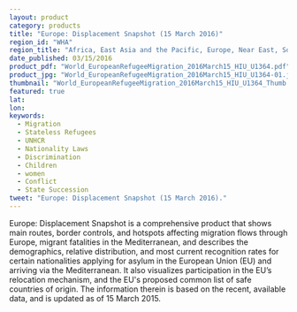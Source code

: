 ```yaml
---
layout: product
category: products
title: "Europe: Displacement Snapshot (15 March 2016)"
region_id: "WHA"
region_title: "Africa, East Asia and the Pacific, Europe, Near East, South and Central Asia, Western Hemisphere"
date_published: 03/15/2016
product_pdf: "World_EuropeanRefugeeMigration_2016March15_HIU_U1364.pdf"
product_jpg: "World_EuropeanRefugeeMigration_2016March15_HIU_U1364-01.jpg"
thumbnail: "World_EuropeanRefugeeMigration_2016March15_HIU_U1364_Thumb.jpg"
featured: true
lat: 
lon: 
keywords:
  - Migration
  - Stateless Refugees
  - UNHCR
  - Nationality Laws
  - Discrimination
  - Children
  - women
  - Conflict
  - State Succession
tweet: "Europe: Displacement Snapshot (15 March 2016)."
---
```

Europe: Displacement Snapshot is a comprehensive product that shows main routes, border controls, and hotspots affecting migration flows through Europe, migrant fatalities in the Mediterranean, and describes the demographics, relative distribution, and most current recognition rates for certain nationalities applying for asylum in the European Union (EU) and arriving via the Mediterranean. It also visualizes participation in the EU’s relocation mechanism, and the EU's proposed common list of safe countries of origin. The information therein is based on the recent, available data, and is updated as of 15 March 2015.
